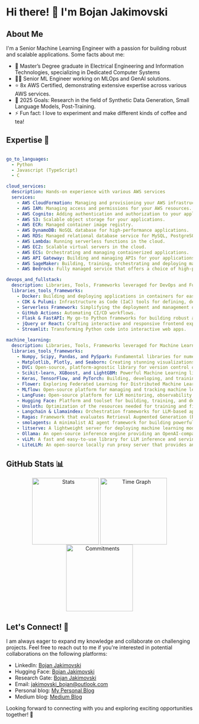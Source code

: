 # Hi there! 👋 I'm  Bojan Jakimovski 

## About Me
I'm a Senior Machine Learning Engineer with a passion for building robust and scalable applications. Some facts about me:

- 🔭 Master’s Degree graduate in Electrical Engineering and Information Technologies, specializing in Dedicated Computer Systems
- 👨‍💻 Senior ML Engineer working on MLOps and GenAI solutions.
- ⭐ 8x AWS Certified, demonstrating extensive expertise across various AWS services.
- 🥅 2025 Goals: Research in the field of Synthetic Data Generation, Small Language Models, Post-Training.
- ⚡ Fun fact: I love to experiment and make different kinds of coffee and tea!

## Expertise 🎯
```yaml

go_to_languages:
  - Python
  - Javascript (TypeScript)
  - C

cloud_services:
  description: Hands-on experience with various AWS services
  services:
    - AWS CloudFormation: Managing and provisioning your AWS infrastructure as code.
    - AWS IAM: Managing access and permissions for your AWS resources.
    - AWS Cognito: Adding authentication and authorization to your applications.
    - AWS S3: Scalable object storage for your applications.
    - AWS ECR: Managed container image registry.
    - AWS DynamoDB: NoSQL database for high-performance applications.
    - AWS RDS: Managed relational database service for MySQL, PostgreSQL, and other databases.
    - AWS Lambda: Running serverless functions in the cloud.
    - AWS EC2: Scalable virtual servers in the cloud.
    - AWS ECS: Orchestrating and managing containerized applications.
    - AWS API Gateway: Building and managing APIs for your applications.
    - AWS SageMaker: Building, training, orchestrating and deploying machine learning models and pipelines.
    - AWS Bedrock: Fully managed service that offers a choice of high-performing foundation LLMs.

devops_and_fullstack:
  description: Libraries, Tools, Frameworks leveraged for DevOps and FullStack
  libraries_tools_frameworks:
    - Docker: Building and deploying applications in containers for easy scalability and portability.
    - CDK & Pulumi: Infrastructure as Code (IaC) tools for defining, deploying, and managing cloud infrastructure.
    - Serverless Framework: Simplifying the deployment and management of serverless applications.
    - GitHub Actions: Automating CI/CD workflows.
    - Flask & FastAPI: My go-to Python frameworks for building robust and efficient backends.
    - jQuery or React: Crafting interactive and responsive frontend experiences.
    - Streamlit: Transforming Python code into interactive web apps.

machine_learning:
  description: Libraries, Tools, Frameworks leveraged for Machine Learning, Deep Learning, Federated Learning, Data Science, and Data & MLOps.
  libraries_tools_frameworks:
    - Numpy, Scipy, Pandas, and PySpark: Fundamental libraries for numerical computing and data manipulation.
    - Matplotlib, Plotly, and Seaborn: Creating stunning visualizations to gain insights from data.
    - DVC: Open-source, platform-agnostic library for version control of data.
    - Scikit-learn, XGBoost, and LightGBM: Powerful Machine Learning libraries for classification, regression, and more.
    - Keras, TensorFlow, and PyTorch: Building, developing, and training Deep Learning models.
    - Flower: Exploring Federated Learning for Distributed Machine Learning.
    - MLflow: Open-source platform for managing and tracking machine learning experiments.
    - LangFuse: Open-source platform for LLM monitoring, observability & tracing.
    - Hugging Face: Platform and toolset for building, training, and deploying any kind of Machine Learning models.
    - Unsloth: Optimization of the resources needed for training and fine-tuning of LLMs.
    - Langchain & Llamaindex: Orchestration frameworks for LLM-based applications.
    - Ragas: Framework that evaluates Retrieval Augmented Generation (RAG) systems.
    - smolagents: A minimalist AI agent framework for building powerful agents with minimal code.
    - litserve: A lightweight server for deploying machine learning models.
    - Ollama: An open-source inference engine providing an OpenAI-compatible API for local model deployment.
    - vLLM: A fast and easy-to-use library for LLM inference and serving.
    - LiteLLM: An open-source locally run proxy server that provides an OpenAI-compatible API, interfacing with various providers like Ollama and vLLM.
```

## GitHub Stats 📊

<div align="center">
  <img align="center" src="http://github-profile-summary-cards.vercel.app/api/cards/stats?username=shekswess&theme=transparent" height="180em" alt="Stats"/>
  <img align="center" src="http://github-profile-summary-cards.vercel.app/api/cards/productive-time?username=shekswess&theme=transparent&utcOffset=2" height="180em" alt="Time Graph"/>
  <img align="center" src="http://github-profile-summary-cards.vercel.app/api/cards/profile-details?username=shekswess&theme=transparent" height="180em" alt="Commitments"/>
</div>

## Let's Connect! 🤝
I am always eager to expand my knowledge and collaborate on challenging projects. Feel free to reach out to me if you're interested in potential collaborations on the following platforms:

- LinkedIn: [Bojan Jakimovski](https://www.linkedin.com/in/bojan-jakimovski/)
- Hugging Face: [Bojan Jakimovski](https://huggingface.co/Shekswess)
- Research Gate: [Bojan Jakimovski](https://www.researchgate.net/profile/Bojan-Jakimovski)
- Email: [jakimovski_bojan@outlook.com](mailto:jakimovski_bojan@outlook.com)
- Personal blog: [My Personal Blog](https://shekswess.github.io/)
- Medium blog: [Medium Blog](https://medium.com/@jakimovski_bojan)

Looking forward to connecting with you and exploring exciting opportunities together! 🚀
